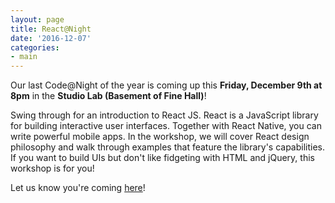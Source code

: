 ```yaml
---
layout: page
title: React@Night
date: '2016-12-07'
categories:
- main
---
```

Our last Code@Night of the year is coming up this **Friday, December 9th at 8pm** in the **Studio Lab (Basement of Fine Hall)**!

Swing through for an introduction to React JS. 
React is a JavaScript library for building interactive user interfaces. Together with React Native, you can write powerful mobile apps. In the workshop, we will cover React design philosophy and walk through examples that feature the library's capabilities. If you want to build UIs but don't like fidgeting with HTML and jQuery, this workshop is for you!

Let us know you're coming [here](https://www.facebook.com/events/694787527364822/)!